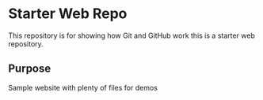 # Starter Web Repo

This repository is for showing how Git and GitHub work
this is a starter web repository.
## Purpose

Sample website with plenty of files for demos